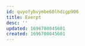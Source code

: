 ```yaml
---
id: quyofybvymbe60lhdigp906
title: Exerpt
desc: ''
updated: 1696708045601
created: 1696708045601
---
```

